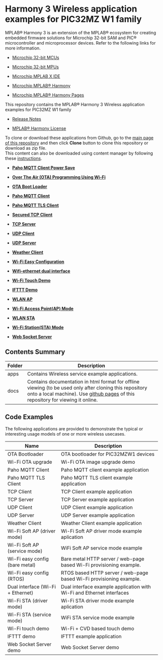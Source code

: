 # Harmony 3 Wireless application examples for PIC32MZ W1 family

MPLAB® Harmony 3 is an extension of the MPLAB® ecosystem for creating embedded firmware solutions for Microchip 32-bit SAM and PIC® microcontroller and microprocessor devices. Refer to the following links for more information.

-   [Microchip 32-bit MCUs](https://www.microchip.com/design-centers/32-bit)

-   [Microchip 32-bit MPUs](https://www.microchip.com/design-centers/32-bit-mpus)

-   [Microchip MPLAB X IDE](https://www.microchip.com/mplab/mplab-x-ide)

-   [Microchip MPLAB® Harmony](https://www.microchip.com/mplab/mplab-harmony)

-   [Microchip MPLAB® Harmony Pages](https://microchip-mplab-harmony.github.io/)


This repository contains the MPLAB® Harmony 3 Wireless application examples for PIC32MZ W1 family

-   [Release Notes](docs/GUID-475CCCE2-4A29-4106-826D-873FBE671DC4.md)

-   [MPLAB® Harmony License](docs/GUID-7C9EF151-E183-4F16-9ECC-90A2044AE17A.md)


To clone or download these applications from Github, go to the [main page of this repository](https://github.com/Microchip-MPLAB-Harmony/wireless_apps_pic32mzw1_wfi32e01) and then click **Clone** button to clone this repository or download as zip file.<br />This content can also be downloaded using content manager by following these [instructions](https://github.com/Microchip-MPLAB-Harmony/contentmanager/wiki).

-   **[Paho MQTT Client Power Save](docs/GUID-20C8A60E-F767-4756-9B58-9DB322426EB5.md)**  

-   **[Over The Air \(OTA\) Programming Using Wi-Fi](docs/GUID-762D351F-B3C9-4D90-A833-047AB8C62546.md)**  

-   **[OTA Boot Loader](docs/GUID-74FBC25B-9FC7-4084-895C-CFF3557AFED7.md)**  

-   **[Paho MQTT Client](docs/GUID-9E856A96-A839-48E3-A836-DB540A6DAD5F.md)**  

-   **[Paho MQTT TLS Client](docs/GUID-9AB43217-7703-4E5C-A4E9-95ECE752BC96.md)**  

-   **[Secured TCP Client](docs/GUID-57D1D89F-96CA-4B17-91DF-87EE35C253AD.md)**  

-   **[TCP Server](docs/GUID-D77D373B-6C31-4B89-B845-20EBC43B5338.md)**  

-   **[UDP Client](docs/GUID-FAC00AC7-190C-4DA4-9DD1-1AA5CF66C91B.md)**  

-   **[UDP Server](docs/GUID-15B6C8A2-A5C0-4B7C-8EA9-E78BB97A1E70.md)**  

-   **[Weather Client](docs/GUID-469E62DD-F12B-4957-B7CE-CE9872A959AF.md)**  

-   **[Wi-Fi Easy Configuration](docs/GUID-54CDF33A-7EAD-4852-BA0C-B094340DD005.md)**  

-   **[Wifi-ethernet dual interface](docs/GUID-C338829F-E46E-4F48-BC7F-FB2FD4F5E765.md)**  

-   **[Wi-Fi Touch Demo](docs/GUID-317E7EAB-8478-4719-B61E-C3962DC4B956.md)**  

-   **[IFTTT Demo](docs/GUID-511002C5-EBFB-4368-9B0A-B0856020DA8E.md)**  

-   **[WLAN AP](docs/GUID-5F220E9D-ADEA-4AE4-AFDF-4805F99FF1F2.md)**  

-   **[Wi-Fi Access Point\(AP\) Mode](docs/GUID-B2859BF5-FA82-4C16-9F20-1CAB153ABCA1.md)**  

-   **[WLAN STA](docs/GUID-418D4259-4AF0-495E-A69E-34AF86FEA705.md)**  

-   **[Wi-Fi Station\(STA\) Mode](docs/GUID-583F51B5-E64F-49D3-995D-86BB3570AF16.md)**  

-   **[Web Socket Server](docs/GUID-E6146ACA-EA1A-4F4B-8062-8B27B1E22725.md)**  


## Contents Summary

|Folder|Description|
|------|-----------|
|apps|Contains Wireless service example applications.|
|docs|Contains documentation in html format for offline viewing \(to be used only after cloning this repository onto a local machine\). Use [github pages](https://microchip-mplab-harmony.github.io/wireless_apps_pic32mzw1_wfi32e01/) of this repository for viewing it online.|

## Code Examples

The following applications are provided to demonstrate the typical or interesting usage models of one or more wireless usecases.

|Name|Description|
|----|-----------|
|OTA Bootloader|OTA bootloader for PIC32MZW1 devices|
|Wi-Fi OTA upgrade|Wi-Fi OTA image upgrade demo|
|Paho MQTT Client|Paho MQTT client example application|
|Paho MQTT TLS Client|Paho MQTT TLS client example application|
|TCP Client|TCP Client example application|
|TCP Server|TCP Server example application|
|UDP Client|UDP Client example application|
|UDP Server|UDP Server example application|
|Weather Client|Weather Client example application|
|Wi-Fi Soft AP \(driver mode\)|Wi-Fi Soft AP driver mode example aplication|
|Wi-Fi Soft AP \(service mode\)|WiFi Soft AP service mode example|
|Wi-Fi easy config \(bare metal\)|Bare metal HTTP server / web-page based Wi-Fi provisioning example.|
|Wi-Fi easy config \(RTOS\)|RTOS based HTTP server / web-page based Wi-Fi provisioning example.|
|Dual interface \(Wi-Fi + Ethernet\)|Dual interface example application with Wi-Fi and Ethernet interfaces|
|Wi-Fi STA \(driver mode\)|Wi-Fi STA driver mode example aplication|
|Wi-Fi STA \(service mode\)|WiFi STA service mode example|
|Wi-Fi touch demo|Wi-Fi + CVD based touch demo|
|IFTTT demo|IFTTT example application|
|Web Socket Server demo|Web Socket Server demo|

